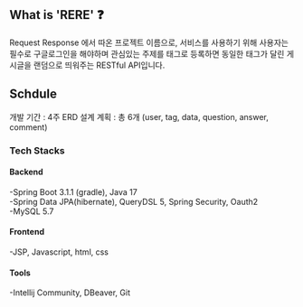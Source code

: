 
## What is 'RERE' ❓
Request Response 에서 따온 프로젝트 이름으로, 서비스를 사용하기 위해 사용자는 필수로 구글로그인을 해야하며
관심있는 주제를 태그로 등록하면 동일한 태그가 달린 게시글을 랜덤으로 띄워주는 RESTful API입니다.

## Schdule
개발 기간 : 4주
ERD 설계 계획 : 총 6개 (user, tag, data, question, answer, comment)

### Tech Stacks
#### Backend
-Spring Boot 3.1.1 (gradle), Java 17 <br>
-Spring Data JPA(hibernate), QueryDSL 5, Spring Security, Oauth2 <br>
-MySQL 5.7

#### Frontend
-JSP, Javascript, html, css

#### Tools
-Intellij Community, DBeaver, Git
